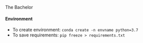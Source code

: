 The Bachelor

#### Environment
- To create environment: `conda create -n envname python=3.7`
- To save requirements: `pip freeze > requirements.txt`
